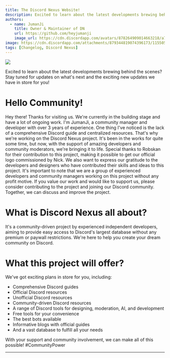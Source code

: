 ```yaml
---
title: The Discord Nexus Website!
description: Excited to learn about the latest developments brewing behind the scenes? Stay tuned for updates on what's next and the exciting new features we have in store for you!
authors:
  - name: JumanJi
    title: Owner & Maintainer of DN
    url: https://github.com/heyjumanji
    image_url: https://cdn.discordapp.com/avatars/878264909014663218/a7359151f0a652f9b8888d4b30093bc4.png
image: https://cdn.discordapp.com/attachments/879344819074396173/1155051508140883988/eau_de_parfum_2.png
tags: [Changelog, Discord Nexus]
---
```


![](https://cdn.discordapp.com/attachments/879344819074396173/1155066851882188831/Discord_Nexus.png)

Excited to learn about the latest developments brewing behind the scenes? Stay tuned for updates on what's next and the exciting new updates we have in store for you!

<!-- truncate -->

# Hello Community!
Hey there! Thanks for visiting us. We're currently in the building stage and have a lot of ongoing work. I'm JumanJi, a community manager and developer with over 3 years of experience. One thing I've noticed is the lack of a comprehensive Discord guide and centralized resources. That's why we're working on the Discord Nexus project. It's been in the works for quite some time, but now, with the support of amazing developers and community moderators, we're bringing it to life. Special thanks to Robskan for their contribution to this project, making it possible to get our official logo commissioned by Nick. We also want to express our gratitude to the developers and designers who have contributed their skills and ideas to this project. It's important to note that we are a group of experienced developers and community managers working on this project without any profit motive. If you value our work and would like to support us, please consider contributing to the project and joining our Discord community. Together, we can discuss and improve the project.

# What is Discord Nexus all about?

It's a community-driven project by experienced independent developers, aiming to provide easy access to Discord's largest database without any premium or paywall restrictions. We're here to help you create your dream community on Discord.

# What this project will offer?
We've got exciting plans in store for you, including:
- Comprehensive Discord guides
- Official Discord resources
- Unofficial Discord resources
- Community-driven Discord resources
- A range of Discord tools for designing, moderation, AI, and development
- Free tools for your convenience
- The best bots available
- Informative blogs with official guides
- And a vast database to fulfill all your needs

With your support and community involvement, we can make all of this possible! #CommunityPower

___
